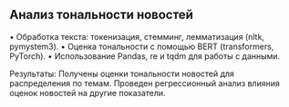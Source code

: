 ## Анализ тональности новостей

• Обработка текста: токенизация, стемминг, лемматизация (nltk, pymystem3).
• Оценка тональности с помощью BERT (transformers, PyTorch).
• Использование Pandas, re и tqdm для работы с данными.

Результаты: Получены оценки тональности новостей для распределения по темам. Проведен регрессионный анализ влияния оценок новостей на другие показатели.
